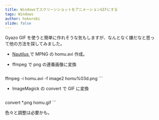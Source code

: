 ```yaml
---
title: WindowsでスクリーンショットをアニメーションGIFにする
tags: Windows
author: hokorobi
slide: false
---
```

Gyazo GIF を使うと簡単に作れそうな気もしますが、なんとなく嫌だなと思って他の方法を探してみました。

* [Nautilus ](http://blog.x-row.net/?p=4997) で MPNG の homu.avi 作成。
* ffmpeg で png の連番画像に変換

    ```
ffmpeg -i homu.avi -f image2 homu%03d.png
    ```

* ImageMagick の convert で GIF に変換

    ```
convert *.png homu.gif
    ```

色々と調整は必要かも。


